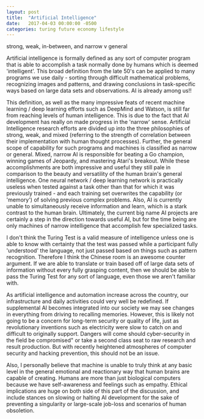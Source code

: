 ```yaml
---
layout: post
title:  "Artificial Intelligence"
date:   2017-04-03 00:00:00 -0500
categories: turing future economy lifestyle
---
```


strong, weak, in-between, and narrow v general

Artificial intelligence is formally defined as any sort of computer program
that is able to accomplish a task normally done by humans which is deemed
'intelligent'.  This broad definition from the late 50's can be applied to many
programs we use daily - sorting through difficult mathematical problems,
recognizing images and patterns, and drawing conclusions in task-specific ways
based on large data sets and observations.  AI is already among us!!

This definition, as well as the many impressive feats of recent machine
learning / deep learning efforts such as DeepMind and Watson, is still far from
reaching levels of human intelligence.  This is due to the fact that AI
development has really on made progress in the 'narrow' sense.  Artificial
Intelligence research efforts are divided up into the three philosophies of
strong, weak, and mixed (referring to the strength of correlation between their
implementation with human thought processes).  Further, the general scope of
capability for such programs and machines is classified as narrow or general.
Mixed, narrow AI is responsible for beating a Go champion, winning games of
Jeopardy, and mastering Atari's breakout.  While these accomplishments are both
impressive and useful they still pale in comparison to the beauty and
versatility of the human brain's general intelligence.  One neural network /
deep learning network is practically useless when tested against a task other
than that for which it was previously trained - and each training set
overwrites the capability (or 'memory') of solving previous complex problems.
Also, AI is currently unable to simultaneously receive information and learn,
which is a stark contrast to the human brain.  Ultimately, the current big name
AI projects are certainly a step in the direction towards useful AI, but for
the time being are only machines of narrow intelligence that accomplish few
specialized tasks.

I don't think the Turing Test is a valid measure of intelligence unless one is
able to know with certainty that the test was passed while a participant fully
'understood' the language, not just passed based on things such as pattern
recognition.  Therefore I think the Chinese room is an awesome counter
argument.  If we are able to translate or train based off of large data sets of
information without every fully grasping content, then we should be able to
pass the Turing Test for any sort of language, even those we aren't familiar
with.

As artificial intelligence and automation increase across the country, our
infrastructure and daily activities could very well be redefined.  If
supplemental AI becomes integrated into our society we may see changes in
everything from driving to recalling memories.  However, this is likely not
going to be a concern for long-term security or quality of life, just as
revolutionary inventions such as electricity were slow to catch on and
difficult to originally support.  Dangers will come should cyber-security in
the field be compromised" or take a second class seat to raw research and
result production.  But with recently heightened atmospheres of computer
security and hacking prevention, this should not be an issue.

Also, I personally believe that machine is unable to truly think at any basic
level in the general emotional and reactionary way that human brains are
capable of creating.  Humans are more than just biological computers because we
have self-awareness and feelings such as empathy.  Ethical implications are
huge on both side of this part of the discussion, and include stances on
slowing or halting AI development for the sake of preventing a singularity or
large-scale job-loss and scenarios of human obsoletion.
